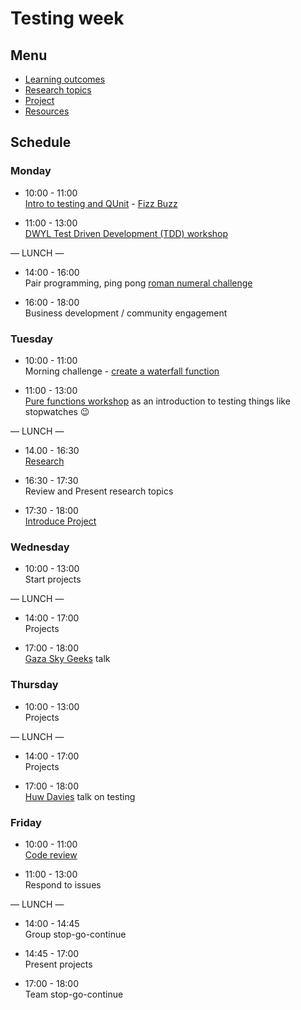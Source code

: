 # Testing week

## Menu
 - [Learning outcomes](https://github.com/foundersandcoders/master-reference/blob/week-2-testing/coursebook/week-2/learning-outcomes.md)
 - [Research topics](https://github.com/foundersandcoders/master-reference/blob/week-2-testing/coursebook/week-2/research-afternoon.md)
 - [Project](https://github.com/foundersandcoders/master-reference/blob/week-2-testing/coursebook/week-2/project.md)
 - [Resources](https://github.com/foundersandcoders/master-reference/blob/week-2-testing/coursebook/week-2/resources.md)

## Schedule

### Monday

- 10:00 - 11:00 <br>
[Intro to testing and QUnit](https://github.com/skibinska/learn-qunit) - [Fizz Buzz](https://github.com/skibinska/fizzbuzz)

- 11:00 - 13:00 <br>
[DWYL Test Driven Development (TDD) workshop](https://github.com/dwyl/learn-tdd)

— LUNCH —

- 14:00 - 16:00 <br>
Pair programming, ping pong [roman numeral challenge](https://github.com/skibinska/romanizer)

- 16:00 - 18:00 <br>
Business development / community engagement

### Tuesday

- 10:00 - 11:00 <br>
Morning challenge - [create a waterfall function](https://github.com/RhodesPeter/waterfall-function-workshop)

- 11:00 - 13:00 <br>
[Pure functions workshop](https://github.com/Jwhiles/pure-functions-easy-testing) as an introduction to testing things like stopwatches 😉

— LUNCH —

- 14.00 - 16:30 <br>
[Research](https://github.com/foundersandcoders/master-reference/blob/week-2-testing/coursebook/week-2/research-afternoon.md)

- 16:30 - 17:30 <br>
Review and Present research topics

- 17:30 - 18:00 <br>
[Introduce Project](https://github.com/foundersandcoders/master-reference/blob/week-2-testing/coursebook/week-2/project.md)

### Wednesday

- 10:00 - 13:00 <br>
Start projects

— LUNCH —

- 14:00 - 17:00<br>
Projects

- 17:00 - 18:00<br>
[Gaza Sky Geeks](https://gazaskygeeks.com/) talk

### Thursday

- 10:00 - 13:00 <br>
Projects

— LUNCH —

- 14:00 - 17:00<br>
Projects

- 17:00 - 18:00 <br>
[Huw Davies](https://github.com/hdrdavies) talk on testing

### Friday

- 10:00 - 11:00 <br>
[Code review](https://github.com/foundersandcoders/master-reference/blob/master/coursebook/general/code-reviews.md)

- 11:00 - 13:00 <br>
Respond to issues

— LUNCH —

- 14:00 - 14:45 <br>
Group stop-go-continue

- 14:45 - 17:00 <br>
Present projects

- 17:00 - 18:00 <br>
Team stop-go-continue
